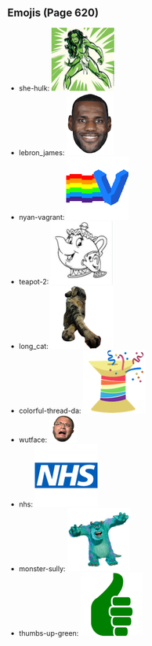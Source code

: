 
## Emojis (Page 620)

* she-hulk: ![she-hulk](output/she-hulk.jpg)
* lebron_james: ![lebron_james](output/lebron_james.png)
* nyan-vagrant: ![nyan-vagrant](output/nyan-vagrant.gif)
* teapot-2: ![teapot-2](output/teapot-2.png)
* long_cat: ![long_cat](output/long_cat.png)
* colorful-thread-da: ![colorful-thread-da](output/colorful-thread-da.png)
* wutface: ![wutface](output/wutface.png)
* nhs: ![nhs](output/nhs.png)
* monster-sully: ![monster-sully](output/monster-sully.png)
* thumbs-up-green: ![thumbs-up-green](output/thumbs-up-green.png)
